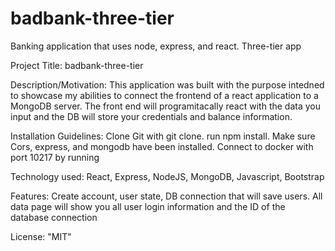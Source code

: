 # badbank-three-tier
Banking application that uses node, express, and react. Three-tier app 

Project Title: badbank-three-tier

Description/Motivation: This application was built with the purpose intedned to showcase my abilities to connect the frontend 
of a react application to a MongoDB server. The front end will programitacally react with the data you input and the DB will store your credentials
and balance information. 

Installation Guidelines: Clone Git with git clone. run npm install. Make sure Cors, express, and mongodb have been installed. Connect to docker with port 10217 by running 

Technology used: React, Express, NodeJS, MongoDB, Javascript, Bootstrap

Features: Create account, user state, DB connection that will save users. All data page will show you all user login information and the ID of 
the database connection 


License: "MIT"
